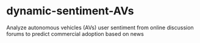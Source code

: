 # dynamic-sentiment-AVs
Analyze autonomous vehicles (AVs) user sentiment from online discussion forums to predict commercial adoption based on news 
